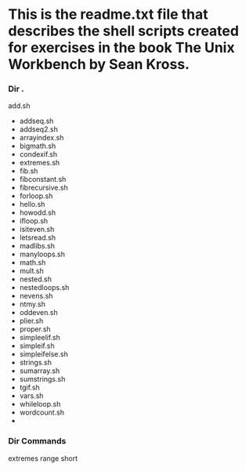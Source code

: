 # This is the readme.txt file that describes the shell scripts created for exercises in the book The Unix Workbench by Sean Kross.

### Dir .

add.sh
- addseq.sh
- addseq2.sh
- arrayindex.sh
- bigmath.sh
- condexif.sh
- extremes.sh
- fib.sh
- fibconstant.sh
- fibrecursive.sh
- forloop.sh
- hello.sh
- howodd.sh
- ifloop.sh
- isiteven.sh
- letsread.sh
- madlibs.sh
- manyloops.sh
- math.sh
- mult.sh
- nested.sh
- nestedloops.sh
- nevens.sh
- ntmy.sh
- oddeven.sh
- plier.sh
- proper.sh
- simpleelif.sh
- simpleif.sh
- simpleifelse.sh
- strings.sh
- sumarray.sh
- sumstrings.sh
- tgif.sh
- vars.sh
- whileloop.sh
- wordcount.sh
- 
### Dir Commands

extremes
range
short
